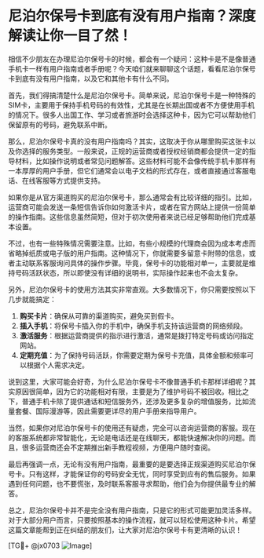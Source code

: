 # 尼泊尔保号卡到底有没有用户指南？深度解读让你一目了然！

相信不少朋友在办理尼泊尔保号卡的时候，都会有一个疑问：这种卡是不是像普通手机卡一样有用户指南或者手册呢？今天咱们就来聊聊这个话题，看看尼泊尔保号卡到底有没有用户指南，以及它和其他卡有什么不同。

首先，我们得搞清楚什么是尼泊尔保号卡。简单来说，尼泊尔保号卡是一种特殊的SIM卡，主要用于保持手机号码的有效性，尤其是在长期出国或者不方便使用手机的情况下。很多人出国工作、学习或者旅游时会选择这种卡，因为它可以帮助他们保留原有的号码，避免联系中断。

那么，尼泊尔保号卡真的没有用户指南吗？其实，这取决于你从哪里购买这张卡以及你选择的服务类型。一般来说，正规的运营商或者授权经销商都会提供一定的指导材料，比如操作说明或者常见问题解答。这些材料可能不会像传统手机卡那样有一本厚厚的用户手册，但它们通常会以电子文档的形式存在，或者直接通过客服电话、在线客服等方式提供支持。

如果你是从官方渠道购买的尼泊尔保号卡，那么通常会有比较详细的指引。比如，运营商可能会发送一条短信告诉你如何激活卡片，或者在官方网站上提供一份简单的操作指南。这些信息虽然简短，但对于初次使用者来说已经足够帮助他们完成基本设置。

不过，也有一些特殊情况需要注意。比如，有些小规模的代理商会因为成本考虑而省略掉纸质或电子版的用户指南。这种情况下，你就需要多留意卡附带的信息，或者主动联系客服询问具体的操作步骤。毕竟，保号卡的功能相对单一，主要就是维持号码活跃状态，所以即使没有详细的说明书，实际操作起来也不会太复杂。

另外，尼泊尔保号卡的使用方法其实非常直观。大多数情况下，你只需要按照以下几步就能搞定：

1. **购买卡片**：确保从可靠的渠道购买，避免买到假卡。
2. **插入手机**：将保号卡插入你的手机中，确保手机支持该运营商的网络频段。
3. **激活服务**：根据运营商提供的指示进行激活，通常是拨打特定号码或访问指定网站。
4. **定期充值**：为了保持号码活跃，你需要定期为保号卡充值，具体金额和频率可以根据个人需求决定。

说到这里，大家可能会好奇，为什么尼泊尔保号卡不像普通手机卡那样详细呢？其实原因很简单，因为它的功能相对有限，主要是为了维护号码不被回收。相比之下，普通手机卡除了提供通话和短信服务外，还涉及更多复杂的增值服务，比如流量套餐、国际漫游等，因此需要更详尽的用户手册来指导用户。

当然，如果你对尼泊尔保号卡的使用还有疑虑，完全可以咨询运营商的客服。现在的客服系统都非常智能化，无论是电话还是在线聊天，都能快速解决你的问题。而且，很多运营商还会不定期推出新手教程视频，方便用户随时查阅。

最后再强调一点，无论有没有用户指南，最重要的是要选择正规渠道购买尼泊尔保号卡。只有这样，才能保证你的号码安全无忧，同时享受到应有的售后服务。如果遇到任何问题，也不要慌张，及时联系客服寻求帮助，他们会为你提供最专业的解答。

总之，尼泊尔保号卡并不是完全没有用户指南，只是它的形式可能更加灵活多样。对于大部分用户而言，只要按照基本的操作流程，就可以轻松使用这种卡片。希望这篇文章能帮到正在纠结的朋友们，让大家对尼泊尔保号卡有更清晰的认识！

[TG💪+ @jx0703 ![Image](https://github.com/user-attachments/assets/dbca1d08-cadb-493c-b0ec-ad6f7a83f270)]